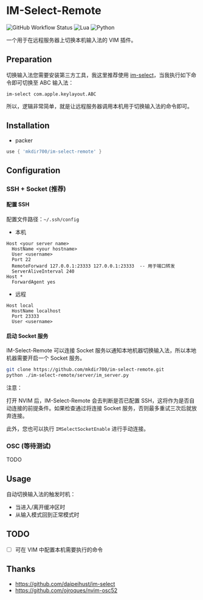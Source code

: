 # IM-Select-Remote

![GitHub Workflow Status](https://img.shields.io/github/actions/workflow/status/mkdir700/im-select-remote/default.yml?branch=main&style=for-the-badge)
![Lua](https://img.shields.io/badge/Made%20with%20Lua-blueviolet.svg?style=for-the-badge&logo=lua)
![Python](https://img.shields.io/badge/Made%20with%20Python-blueviolet.svg?style=for-the-badge&logo=python)

一个用于在远程服务器上切换本机输入法的 VIM 插件。

## Preparation

切换输入法您需要安装第三方工具，我这里推荐使用 [im-select](https://github.com/daipeihust/im-select)，当我执行如下命令即可切换至 ABC 输入法：

```
im-select com.apple.keylayout.ABC
```

所以，逻辑非常简单，就是让远程服务器调用本机用于切换输入法的命令即可。

## Installation

- packer

```lua
use { 'mkdir700/im-select-remote' }
```

## Configuration

### SSH + Socket (推荐)

#### 配置 SSH

配置文件路径：`~/.ssh/config`

- 本机

```
Host <your server name>
  HostName <your hostname>
  User <username>
  Port 22
  RemoteForward 127.0.0.1:23333 127.0.0.1:23333  -- 用于端口转发
  ServerAliveInterval 240
Host *
  ForwardAgent yes
```

- 远程

```
Host local
  HostName localhost
  Port 23333
  User <username>
```

#### 启动 Socket 服务

IM-Select-Remote 可以连接 Socket 服务以通知本地机器切换输入法，所以本地机器需要开启一个 Socket 服务。

```bash
git clone https://github.com/mkdir700/im-select-remote.git
python ./im-select-remote/server/im_server.py
```

注意：

打开 NVIM 后，IM-Select-Remote 会去判断是否已配置 SSH，这将作为是否自动连接的前提条件。如果检查通过将连接 Socket 服务，否则最多重试三次后就放弃连接。

此外，您也可以执行 `IMSelectSocketEnable` 进行手动连接。

### OSC (等待测试)

TODO

## Usage

自动切换输入法的触发时机：

- 当进入/离开缓冲区时
- 从输入模式回到正常模式时


## TODO

- [ ] 可在 VIM 中配置本机需要执行的命令

## Thanks

- https://github.com/daipeihust/im-select
- https://github.com/ojroques/nvim-osc52
